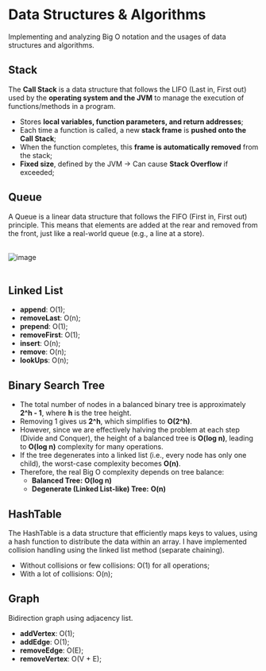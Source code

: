 # Data Structures & Algorithms
Implementing and analyzing Big O notation and the usages of data structures and algorithms.

## Stack

The **Call Stack** is a data structure that follows the LIFO (Last in, First out) used by the **operating system and the JVM** to manage the execution of functions/methods in a program.

- Stores **local variables, function parameters, and return addresses**;
- Each time a function is called, a new **stack frame** is **pushed onto the Call Stack**;
- When the function completes, this **frame is automatically removed** from the stack;
- **Fixed size**, defined by the JVM → Can cause **Stack Overflow** if exceeded;

## Queue

A Queue is a linear data structure that follows the FIFO (First in, First out) principle. This means that elements are added at the rear and removed from the front, just like a real-world queue (e.g., a line at a store).
<br><br>

![image](https://github.com/user-attachments/assets/108a789d-e822-4b78-960d-b7a0019e0214)
<br><br>



## Linked List
- **append**: O(1);
- **removeLast**: O(n);
- **prepend**: O(1);
- **removeFirst**: O(1);
- **insert**: O(n);
- **remove**: O(n);
- **lookUps**: O(n);

## Binary Search Tree
- The total number of nodes in a balanced binary tree is approximately **2^h - 1**, where **h** is the tree height.
- Removing 1 gives us **2^h**, which simplifies to **O(2^h)**.
- However, since we are effectively halving the problem at each step (Divide and Conquer), the height of a balanced tree is **O(log n)**, leading to **O(log n)** complexity for many operations.
- If the tree degenerates into a linked list (i.e., every node has only one child), the worst-case complexity becomes **O(n)**.
- Therefore, the real Big O complexity depends on tree balance:
  - **Balanced Tree:** **O(log n)**
  - **Degenerate (Linked List-like) Tree:** **O(n)**

## HashTable
The HashTable is a data structure that efficiently maps keys to values, using a hash function to distribute the data within an array. I have implemented collision handling using the linked list method (separate chaining).
- Without collisions or few collisions: O(1) for all operations;
- With a lot of collisions: O(n);

## Graph
Bidirection graph using adjacency list.
- **addVertex**: O(1);
- **addEdge**: O(1);
- **removeEdge**: O(E);
- **removeVertex**: O(V + E);
